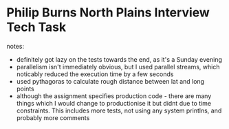 # Philip Burns North Plains Interview Tech Task

notes:

- definitely got lazy on the tests towards the end, as it's a Sunday evening
- parallelism isn't immediately obvious, but I used parallel streams, which noticably reduced the execution time by a few seconds
- used pythagoras to calculate rough distance between lat and long points
- although the assignment specifies production code - there are many things which I would change to productionise it but didnt due to time constraints. This includes more tests, not using any system printlns, and probably more comments